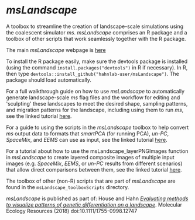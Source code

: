# *msLandscape*
A toolbox to streamline the creation of landscape-scale simulations using the coalescent simulator *ms*.
*msLandscape* comprises an R package and a toolbox of other scripts that work seamlessly together with the R package.

The main *msLandscape* webpage is <a href="https://geohouse.github.io/">here</a>

To install the R package easily, make sure the devtools package is installed (using the command ```install.packages("devtools")``` in R if necessary). In R, then type ```devtools::install_github("hahnlab-user/msLandscape")```. The package should load automatically.

For a full walkthrough guide on how to use *msLandscape* to automatically generate landscape-scale *ms* flag files and the workflow
for editing and 'sculpting' these landscapes to meet the desired shape, sampling patterns, and migration patterns for the
landscape, including using them to run *ms*, see the linked tutorial <a href="https://geohouse.github.io/msLandscape_plotSculpt_tutorial_062017.html">here</a>. 

For a guide to using the scripts in the *msLandscape* toolbox to help convert *ms* output data to formats that *smartPCA* (for running PCA), *un-PC*, *SpaceMix*, and *EEMS* can use as input, see the linked tutorial <a href="https://geohouse.github.io/msLandscape_dataConversion_tutorial_102217.html">here</a>.

For a tutorial about how to use the msLandscape_layerPNGImages function in *msLandscape* to create layered composite images of multiple input images (e.g. *SpaceMix*, *EEMS*, or *un-PC* results from different scenarios) that allow direct comparisons between them, see the linked tutorial <a href="https://geohouse.github.io/msLandscape_layerPNGImages_tutorial.html">here</a>.

The toolbox of other (non-R) scripts that are part of *msLandscape* are found in the ```msLandscape_toolboxScripts``` directory.

*msLandscape* is published as part of: House and Hahn <a href="https://doi.org/10.1111/1755-0998.12747">*Evaluating methods to visualize patterns of genetic differentiation on a landscape*</a>. Molecular Ecology Resources (2018) doi:10.1111/1755-0998.12747
